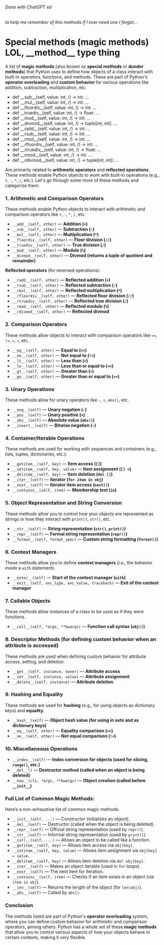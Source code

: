 ###### Done with ChatGPT xd
###### to help me remember of this methods if I ever need one I forgot...

# Special methods (magic methods) LOL, \_\_method\_\_ type thing

A list of **magic methods** (also known as **special methods** or **dunder methods**) that Python uses to define how objects of a class interact with built-in operators, functions, and methods. These are part of Python's **operator overloading** and **custom behavior** for various operations like addition, subtraction, multiplication, etc.

-    def \_\_sub\_\_(self, value: int, /) -> int: ...
-    def \_\_mul\_\_(self, value: int, /) -> int: ...
-    def \_\_floordiv\_\_(self, value: int, /) -> int: ...
-    def \_\_truediv\_\_(self, value: int, /) -> float: ...
-    def \_\_mod\_\_(self, value: int, /) -> int: ...
-    def \_\_divmod\_\_(self, value: int, /) -> tuple[int, int]: ...
-    def \_\_radd\_\_(self, value: int, /) -> int: ...
-    def \_\_rsub\_\_(self, value: int, /) -> int: ...
-    def \_\_rmul\_\_(self, value: int, /) -> int: ...
-    def \_\_rfloordiv\_\_(self, value: int, /) -> int: ...
-    def \_\_rtruediv\_\_(self, value: int, /) -> float: ...
-    def \_\_rmod\_\_(self, value: int, /) -> int: ...
-    def \_\_rdivmod\_\_(self, value: int, /) -> tuple[int, int]: ...

Are primarily related to **arithmetic operators** and **reflected operations**. These methods enable Python objects to work with built-in operations (e.g., `+`, `-`, `*`, `/`, etc.). Let's go through some more of these methods and categorize them:

### 1. **Arithmetic and Comparison Operators**
These methods enable Python objects to interact with arithmetic and comparison operators like `+`, `-`, `*`, `/`, etc.

- `__add__(self, other)` — **Addition (`+`)**
- `__sub__(self, other)` — **Subtraction (`-`)**
- `__mul__(self, other)` — **Multiplication (`*`)**
- `__floordiv__(self, other)` — **Floor division (`//`)**
- `__truediv__(self, other)` — **True division (`/`)**
- `__mod__(self, other)` — **Modulo (`%`)**
- `__divmod__(self, other)` — **Divmod (returns a tuple of quotient and remainder)**
  
**Reflected operators** (for reversed operations):
- `__radd__(self, other)` — **Reflected addition (`+`)**
- `__rsub__(self, other)` — **Reflected subtraction (`-`)**
- `__rmul__(self, other)` — **Reflected multiplication (`*`)**
- `__rfloordiv__(self, other)` — **Reflected floor division (`//`)**
- `__rtruediv__(self, other)` — **Reflected true division (`/`)**
- `__rmod__(self, other)` — **Reflected modulo (`%`)**
- `__rdivmod__(self, other)` — **Reflected divmod**

### 2. **Comparison Operators**

These methods allow objects to interact with comparison operators like `==`, `!=`, `>`, `<`, etc.

- `__eq__(self, other)` — **Equal to (`==`)**
- `__ne__(self, other)` — **Not equal to (`!=`)**
- `__lt__(self, other)` — **Less than (`<`)**
- `__le__(self, other)` — **Less than or equal to (`<=`)**
- `__gt__(self, other)` — **Greater than (`>`)**
- `__ge__(self, other)` — **Greater than or equal to (`>=`)**

### 3. **Unary Operations**

These methods allow for unary operators like `-`, `+`, `abs()`, etc.

- `__neg__(self)` — **Unary negation (`-`)**
- `__pos__(self)` — **Unary positive (`+`)**
- `__abs__(self)` — **Absolute value (`abs()`)**
- `__invert__(self)` — **Bitwise negation (`~`)**

### 4. **Container/Iterable Operations**

These methods are used for working with sequences and containers (e.g., lists, tuples, dictionaries, etc.):

- `__getitem__(self, key)` — **Item access (`[]`)**
- `__setitem__(self, key, value)` — **Item assignment (`[] =`)**
- `__delitem__(self, key)` — **Item deletion (`del []`)**
- `__iter__(self)` — **Iterator (`for item in obj`)**
- `__next__(self)` — **Iterator item access (`next()`)**
- `__contains__(self, item)` — **Membership test (`in`)**

### 5. **Object Representation and String Conversion**

These methods allow you to control how your objects are represented as strings or how they interact with `print()`, `str()`, etc.

- `__str__(self)` — **String representation (`str()`, `print()`)**
- `__repr__(self)` — **Formal string representation (`repr()`)**
- `__format__(self, format_spec)` — **Custom string formatting (`format()`)**

### 6. **Context Managers**

These methods allow you to define **context managers** (i.e., the behavior inside a `with` statement).

- `__enter__(self)` — **Start of the context manager (`with`)**
- `__exit__(self, exc_type, exc_value, traceback)` — **Exit of the context manager**

### 7. **Callable Objects**

These methods allow instances of a class to be used as if they were functions.

- `__call__(self, *args, **kwargs)` — **Function call syntax (`obj()`)**

### 8. **Descriptor Methods (for defining custom behavior when an attribute is accessed)**

These methods are used when defining custom behavior for attribute access, setting, and deletion.

- `__get__(self, instance, owner)` — **Attribute access**
- `__set__(self, instance, value)` — **Attribute assignment**
- `__delete__(self, instance)` — **Attribute deletion**

### 9. **Hashing and Equality**

These methods are used for **hashing** (e.g., for using objects as dictionary keys) and **equality**.

- `__hash__(self)` — **Object hash value (for using in sets and as dictionary keys)**
- `__eq__(self, other)` — **Equality comparison (`==`)**
- `__ne__(self, other)` — **Not equal comparison (`!=`)**

### 10. **Miscellaneous Operations**

- `__index__(self)` — **Index conversion for objects (used for slicing, `range()`, etc.)**
- `__del__()` — **Destructor method (called when an object is being deleted)**
- `__new__(cls, *args, **kwargs)` — **Object creation (called before `__init__`)**

### Full List of Common Magic Methods:

Here’s a non-exhaustive list of common magic methods:

- `__init__(self, ...)` — Constructor (initializes an object).
- `__del__(self)` — Destructor (called when the object is being deleted).
- `__repr__(self)` — Official string representation (used by `repr()`).
- `__str__(self)` — Informal string representation (used by `print()`).
- `__call__(self, ...)` — Allows an object to be called like a function.
- `__getitem__(self, key)` — Allows item access via `obj[key]`.
- `__setitem__(self, key, value)` — Allows item assignment via `obj[key] = value`.
- `__delitem__(self, key)` — Allows item deletion via `del obj[key]`.
- `__iter__(self)` — Makes an object iterable (used in `for` loops).
- `__next__(self)` — The next item for iteration.
- `__contains__(self, item)` — Checks if an item exists in an object (via `item in obj`).
- `__len__(self)` — Returns the length of the object (for `len(obj)`).
- `__abs__(self)` — Called by `abs()`.

### Conclusion

The methods listed are part of Python's **operator overloading** system, where you can define custom behavior for arithmetic and comparison operators, among others. Python has a whole set of these **magic methods** that allow you to control various aspects of how your objects behave in certain contexts, making it very flexible.